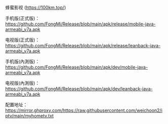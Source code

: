 蜂蜜影视 (https://100km.top/)

手机版(正式版)：https://github.com/FongMi/Release/blob/main/apk/release/mobile-java-armeabi_v7a.apk

电视版(正式版)：https://github.com/FongMi/Release/blob/main/apk/release/leanback-java-armeabi_v7a.apk

手机版(內測版)：https://github.com/FongMi/Release/blob/main/apk/dev/mobile-java-armeabi_v7a.apk

电视版(內測版)：https://github.com/FongMi/Release/blob/main/apk/dev/leanback-java-armeabi_v7a.apk

配置地址：https://mirror.ghproxy.com/https://raw.githubusercontent.com/weichoon2/iptv/main/myhometv.txt
